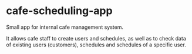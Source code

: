 # cafe-scheduling-app

Small app for internal cafe management system.

It allows cafe staff to create users and schedules, as well as to check data of existing users (customers), schedules and schedules of a specific user.